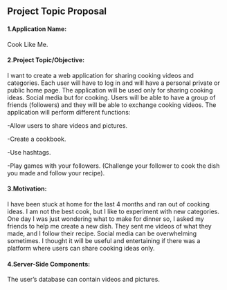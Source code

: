 ## Project Topic Proposal

#### 1.Application Name:
Cook Like Me.

#### 2.Project Topic/Objective:
I want to create a web application for sharing cooking videos and categories. Each user will have to log in and will have a personal private or public home page. The application will be used only for sharing cooking ideas. Social media but for cooking. Users will be able to have a group of friends (followers) and they will be able to exchange cooking videos. The application will perform different functions:

-Allow users to share videos and pictures.

-Create a cookbook.

-Use hashtags.

-Play games with your followers. (Challenge your follower to cook the dish you made and follow your recipe).

#### 3.Motivation:
I have been stuck at home for the last 4 months and ran out of cooking ideas. I am not the best cook, but I like to experiment with new categories. One day I was just wondering what to make for dinner so, I asked my friends to help me create a new dish. They sent me videos of what they made, and I follow their recipe. Social media can be overwhelming sometimes. I thought it will be useful and entertaining if there was a platform where users can share cooking ideas only.

#### 4.Server-Side Components:
The user’s database can contain videos and pictures.
